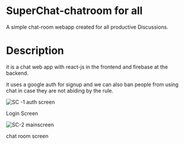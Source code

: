 # SuperChat-chatroom for all

A simple chat-room webapp created for all productive Discussions.

# Description
it is a chat web app with react-js in the frontend and firebase at the backend.

it uses a google auth for signup and we can also ban people from using chat in case they are not abiding by the rule.


![SC -1 auth screen](https://user-images.githubusercontent.com/84454648/197008748-5d89b45b-cae3-49b0-ad1b-de0686984e60.png)

Login Screen


![SC-2 mainscreen](https://user-images.githubusercontent.com/84454648/197008769-31fee1d8-b848-402f-b210-64f03df7e848.png)

chat room screen

